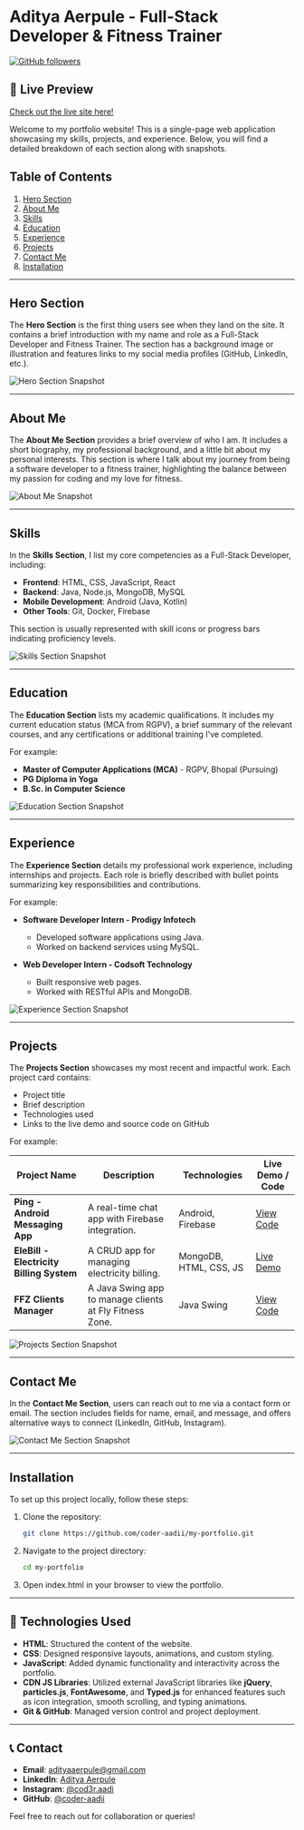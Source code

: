 # Aditya Aerpule - Full-Stack Developer & Fitness Trainer

[![GitHub followers](https://img.shields.io/github/followers/coder-aadii?label=Follow&style=social)](https://github.com/coder-aadii)

## 🚀 Live Preview
[Check out the live site here!](https://adityaaerpule.netlify.app)

Welcome to my portfolio website! This is a single-page web application showcasing my skills, projects, and experience. Below, you will find a detailed breakdown of each section along with snapshots.

## Table of Contents

1. [Hero Section](#hero-section)
2. [About Me](#about-me)
3. [Skills](#skills)
4. [Education](#education)
5. [Experience](#experience)
6. [Projects](#projects)
7. [Contact Me](#contact-me)
8. [Installation](#installation)

---

## Hero Section

The **Hero Section** is the first thing users see when they land on the site. It contains a brief introduction with my name and role as a Full-Stack Developer and Fitness Trainer. The section has a background image or illustration and features links to my social media profiles (GitHub, LinkedIn, etc.).

![Hero Section Snapshot](./images/snapshots/hero.png)

---

## About Me

The **About Me Section** provides a brief overview of who I am. It includes a short biography, my professional background, and a little bit about my personal interests. This section is where I talk about my journey from being a software developer to a fitness trainer, highlighting the balance between my passion for coding and my love for fitness.

![About Me Snapshot](./images/snapshots/about.png)

---

## Skills

In the **Skills Section**, I list my core competencies as a Full-Stack Developer, including:
- **Frontend**: HTML, CSS, JavaScript, React
- **Backend**: Java, Node.js, MongoDB, MySQL
- **Mobile Development**: Android (Java, Kotlin)
- **Other Tools**: Git, Docker, Firebase

This section is usually represented with skill icons or progress bars indicating proficiency levels.

![Skills Section Snapshot](./images/snapshots/skills.png)

---

## Education

The **Education Section** lists my academic qualifications. It includes my current education status (MCA from RGPV), a brief summary of the relevant courses, and any certifications or additional training I've completed.

For example:
- **Master of Computer Applications (MCA)** - RGPV, Bhopal (Pursuing)
- **PG Diploma in Yoga**
- **B.Sc. in Computer Science**

![Education Section Snapshot](./images/snapshots/education.png)

---

## Experience

The **Experience Section** details my professional work experience, including internships and projects. Each role is briefly described with bullet points summarizing key responsibilities and contributions.

For example:
- **Software Developer Intern - Prodigy Infotech**  
  - Developed software applications using Java.
  - Worked on backend services using MySQL.

- **Web Developer Intern - Codsoft Technology**  
  - Built responsive web pages.
  - Worked with RESTful APIs and MongoDB.

![Experience Section Snapshot](./images/snapshots/experiences.png)

---

## Projects

The **Projects Section** showcases my most recent and impactful work. Each project card contains:
- Project title
- Brief description
- Technologies used
- Links to the live demo and source code on GitHub

For example:

| Project Name | Description | Technologies | Live Demo / Code |
| ------------ | ----------- | ------------ | ---------------- |
| **Ping - Android Messaging App** | A real-time chat app with Firebase integration. | Android, Firebase | [View Code](https://github.com/coder-aadii/Ping-MessagingApp-Android) |
| **EleBill - Electricity Billing System** | A CRUD app for managing electricity billing. | MongoDB, HTML, CSS, JS | [Live Demo](https://ele-bill.netlify.app/) |
| **FFZ Clients Manager** | A Java Swing app to manage clients at Fly Fitness Zone. | Java Swing | [View Code](https://github.com/coder-aadii/FFZ-ClientsManager-JavaSwing) |

![Projects Section Snapshot](./images/snapshots/projects.png)

---

## Contact Me

In the **Contact Me Section**, users can reach out to me via a contact form or email. The section includes fields for name, email, and message, and offers alternative ways to connect (LinkedIn, GitHub, Instagram).

![Contact Me Section Snapshot](./images/snapshots/contactme.png)

---

## Installation

To set up this project locally, follow these steps:

1. Clone the repository:
   ```bash
   git clone https://github.com/coder-aadii/my-portfolio.git


2. Navigate to the project directory:
    ```bash
    cd my-portfolio

3. Open index.html in your browser to view the portfolio.

---

## 🔧 Technologies Used
- **HTML**: Structured the content of the website.
- **CSS**: Designed responsive layouts, animations, and custom styling.
- **JavaScript**: Added dynamic functionality and interactivity across the portfolio.
- **CDN JS Libraries**: Utilized external JavaScript libraries like **jQuery**, **particles.js**, **FontAwesome**, and **Typed.js** for enhanced features such as icon integration, smooth scrolling, and typing animations. 
- **Git & GitHub**: Managed version control and project deployment.

---

## 📞 Contact
- **Email**: [adityaaerpule@gmail.com](mailto:adityaaerpule@gmail.com)
- **LinkedIn**: [Aditya Aerpule](https://www.linkedin.com/in/aditya-aerpule-a22062309/)
- **Instagram**: [@cod3r.aadi](https://www.instagram.com/cod3r.aadi)
- **GitHub**: [@coder-aadii](https://github.com/coder-aadii)

Feel free to reach out for collaboration or queries!